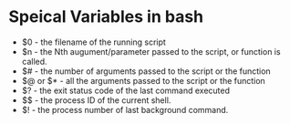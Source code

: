  # Speical Variables in bash 
 * $0 - the filename of the running script
 * $n - the Nth augument/parameter passed to the script, or function is called.
 * $# - the number of arguments passed to the script or the function
 * $@ or $* - all the arguments passed to the script or the function
 * $? - the exit status code of the last command executed
 * $$ - the process ID of the current shell.
 * $! - the process number of last background command.

